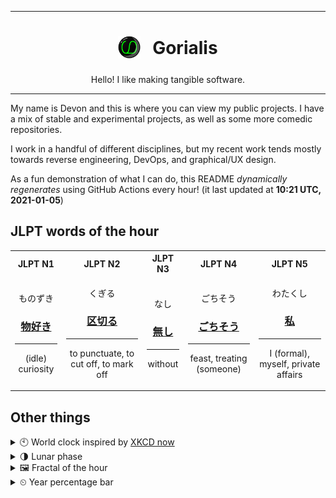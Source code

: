 ***

<h1 align="center">
<sub>
    <img src="readme/resources/avatar.png" height="36">
</sub>
&nbsp;
Gorialis
</h1>
<p align="center">
Hello! I like making tangible software.
</p>

***

My name is Devon and this is where you can view my public projects. I have a mix of stable and experimental projects, as well as some more comedic repositories.

I work in a handful of different disciplines, but my recent work tends mostly towards reverse engineering, DevOps, and graphical/UX design.

As a fun demonstration of what I can do, this README *dynamically regenerates* using GitHub Actions every hour! (it last updated at **10:21 UTC, 2021-01-05**)

<h2>JLPT words of the hour</h2>
<table>
    <tr>
        <th>JLPT N1</th>
        <th>JLPT N2</th>
        <th>JLPT N3</th>
        <th>JLPT N4</th>
        <th>JLPT N5</th>
    </tr>
    <tr>
        <td>
            <p align="center">ものずき</p>
            <h3 align="center"><b><a href="https://jisho.org/search/%E7%89%A9%E5%A5%BD%E3%81%8D">物好き</a></b></h3>
            <hr>
            <p align="center">(idle) curiosity</p>
        </td>
        <td>
            <p align="center">くぎる</p>
            <h3 align="center"><b><a href="https://jisho.org/search/%E5%8C%BA%E5%88%87%E3%82%8B">区切る</a></b></h3>
            <hr>
            <p align="center">to punctuate,<wbr> to cut off,<wbr> to mark off</p>
        </td>
        <td>
            <p align="center">なし</p>
            <h3 align="center"><b><a href="https://jisho.org/search/%E7%84%A1%E3%81%97">無し</a></b></h3>
            <hr>
            <p align="center">without</p>
        </td>
        <td>
            <p align="center">ごちそう</p>
            <h3 align="center"><b><a href="https://jisho.org/search/%E3%81%94%E3%81%A1%E3%81%9D%E3%81%86">ごちそう</a></b></h3>
            <hr>
            <p align="center">feast,<wbr> treating (someone)</p>
        </td>
        <td>
            <p align="center">わたくし</p>
            <h3 align="center"><b><a href="https://jisho.org/search/%E7%A7%81">私</a></b></h3>
            <hr>
            <p align="center">I (formal),<wbr> myself,<wbr> private affairs</p>
        </td>
    </tr>
</table>

<h2>Other things</h2>
<details>
<summary>🕙  World clock inspired by <a href="https://xkcd.com/now">XKCD now</a></summary>

> <img src="generated/now.png" width="512">

</details>
<details>
<summary>🌗 Lunar phase</summary>

The moon is approximately 75.71% through its phase (Last Quarter).

</details>
<details>
<summary>&#x1f5bc; Fractal of the hour</summary>

> <img src="generated/fractal.png" width="512">

</details>
<details>
<summary>&#x23f2; Year percentage bar</summary>
<pre><code>2021 [▁▁▁▁▁▁▁▁▁▁▁▁▁▁▁▁▁▁▁▁] 1.21%</code></pre>
</details>
